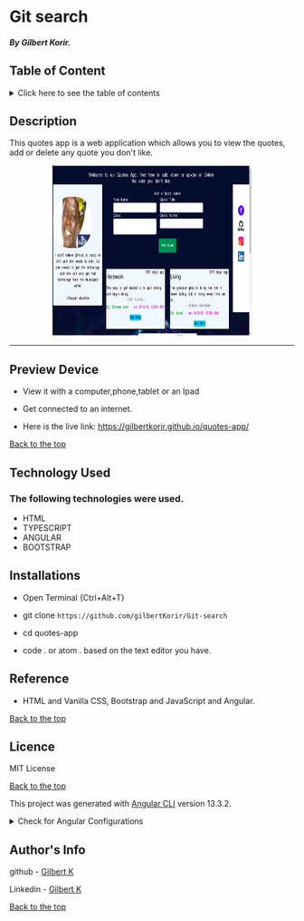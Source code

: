 # Git search

##### By Gilbert Korir.

## Table of Content

<details>
  <summary> Click here to see the table of contents</summary>

+ [Description](#description)
+ [Preview Device](#Preview)
+ [Technology Used](#technology-used)
+ [Reference](#reference)
+ [Licence](#licence)
+ [Authors Info](#author-Info)
</details>

## Description

<p>This quotes app is a web application which allows you to view the quotes, add or delete any quote you don't like.</p>

<p align="center"><img src="https://github.com/gilbertKorir/quotes-app/blob/master/src/assets/images/git.jpg" height="300px" width = "70%"> </p>
  
 ---

## Preview Device

* View it with a computer,phone,tablet or an Ipad

* Get connected to an internet.
  
* Here is the live link: https://gilbertkorir.github.io/quotes-app/

[Back to the top](#git-search)

## Technology Used

### The following technologies were used.

* HTML
* TYPESCRIPT
* ANGULAR
* BOOTSTRAP

## Installations

* Open Terminal {Ctrl+Alt+T}

* git clone `https://github.com/gilbertKorir/Git-search`

* cd quotes-app

* code . or atom . based on the text editor you have.

## Reference

* HTML and Vanilla CSS, Bootstrap and JavaScript and Angular.

[Back to the top](#git-search)

## Licence
MIT License

[Back to the top](#git-search)

This project was generated with [Angular CLI](https://github.com/angular/angular-cli) version 13.3.2.

<details>
<summary>Check for Angular Configurations</summary>
## Development server

Run `ng serve` for a dev server. Navigate to `http://localhost:4200/`. The application will automatically reload if you change any of the source files.

## Code scaffolding

Run `ng generate component component-name` to generate a new component. You can also use `ng generate directive|pipe|service|class|guard|interface|enum|module`.

## Build

Run `ng build` to build the project. The build artifacts will be stored in the `dist/` directory.

## Running unit tests

Run `ng test` to execute the unit tests via [Karma](https://karma-runner.github.io).

## Running end-to-end tests

Run `ng e2e` to execute the end-to-end tests via a platform of your choice. To use this command, you need to first add a package that implements end-to-end testing capabilities.

## Further help

To get more help on the Angular CLI use `ng help` or go check out the [Angular CLI Overview and Command Reference](https://angular.io/cli) page.
</details>


## Author's Info
github - [Gilbert K](https://github.com/gilbertKorir)

Linkedin - [Gilbert K](https://www.linkedin.com/public-profile/settings)


[Back to the top](#git-search)